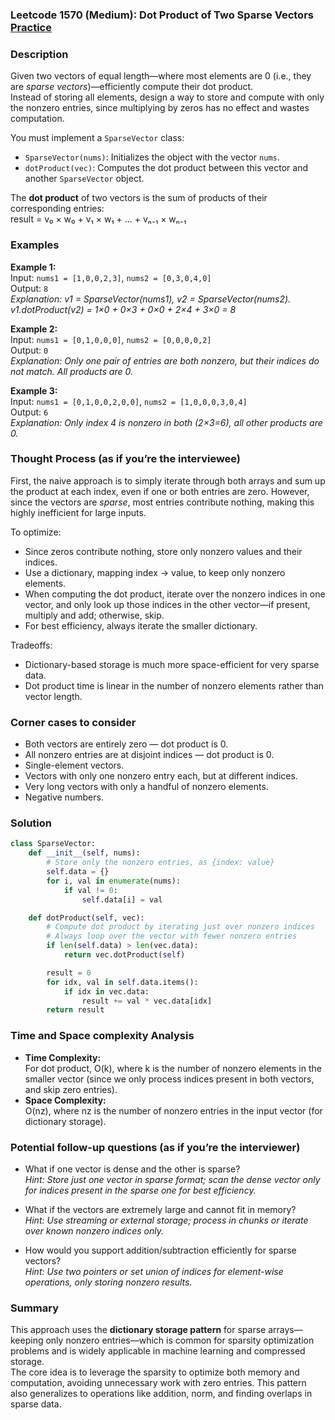 ### Leetcode 1570 (Medium): Dot Product of Two Sparse Vectors [Practice](https://leetcode.com/problems/dot-product-of-two-sparse-vectors)

### Description  
Given two vectors of equal length—where most elements are 0 (i.e., they are *sparse vectors*)—efficiently compute their dot product.  
Instead of storing all elements, design a way to store and compute with only the nonzero entries, since multiplying by zeros has no effect and wastes computation.

You must implement a `SparseVector` class:
- `SparseVector(nums)`: Initializes the object with the vector `nums`.
- `dotProduct(vec)`: Computes the dot product between this vector and another `SparseVector` object.

The **dot product** of two vectors is the sum of products of their corresponding entries:  
result = v₀ × w₀ + v₁ × w₁ + ... + vₙ₋₁ × wₙ₋₁

### Examples  

**Example 1:**  
Input: `nums1 = [1,0,0,2,3]`, `nums2 = [0,3,0,4,0]`  
Output: `8`  
*Explanation: v1 = SparseVector(nums1), v2 = SparseVector(nums2).  
v1.dotProduct(v2) = 1×0 + 0×3 + 0×0 + 2×4 + 3×0 = 8*

**Example 2:**  
Input: `nums1 = [0,1,0,0,0]`, `nums2 = [0,0,0,0,2]`  
Output: `0`  
*Explanation: Only one pair of entries are both nonzero, but their indices do not match. All products are 0.*

**Example 3:**  
Input: `nums1 = [0,1,0,0,2,0,0]`, `nums2 = [1,0,0,0,3,0,4]`  
Output: `6`  
*Explanation: Only index 4 is nonzero in both (2×3=6), all other products are 0.*

### Thought Process (as if you’re the interviewee)  
First, the naive approach is to simply iterate through both arrays and sum up the product at each index, even if one or both entries are zero. However, since the vectors are *sparse*, most entries contribute nothing, making this highly inefficient for large inputs.

To optimize:
- Since zeros contribute nothing, store only nonzero values and their indices.
- Use a dictionary, mapping index → value, to keep only nonzero elements.  
- When computing the dot product, iterate over the nonzero indices in one vector, and only look up those indices in the other vector—if present, multiply and add; otherwise, skip.
- For best efficiency, always iterate the smaller dictionary.

Tradeoffs:  
- Dictionary-based storage is much more space-efficient for very sparse data.
- Dot product time is linear in the number of nonzero elements rather than vector length.

### Corner cases to consider  
- Both vectors are entirely zero — dot product is 0.
- All nonzero entries are at disjoint indices — dot product is 0.
- Single-element vectors.
- Vectors with only one nonzero entry each, but at different indices.
- Very long vectors with only a handful of nonzero elements.
- Negative numbers.

### Solution

```python
class SparseVector:
    def __init__(self, nums):
        # Store only the nonzero entries, as {index: value}
        self.data = {}
        for i, val in enumerate(nums):
            if val != 0:
                self.data[i] = val

    def dotProduct(self, vec):
        # Compute dot product by iterating just over nonzero indices
        # Always loop over the vector with fewer nonzero entries
        if len(self.data) > len(vec.data):
            return vec.dotProduct(self)

        result = 0
        for idx, val in self.data.items():
            if idx in vec.data:
                result += val * vec.data[idx]
        return result
```

### Time and Space complexity Analysis  

- **Time Complexity:**  
  For dot product, O(k), where k is the number of nonzero elements in the smaller vector (since we only process indices present in both vectors, and skip zero entries).
- **Space Complexity:**  
  O(nz), where nz is the number of nonzero entries in the input vector (for dictionary storage).

### Potential follow-up questions (as if you’re the interviewer)  

- What if one vector is dense and the other is sparse?  
  *Hint: Store just one vector in sparse format; scan the dense vector only for indices present in the sparse one for best efficiency.*

- What if the vectors are extremely large and cannot fit in memory?  
  *Hint: Use streaming or external storage; process in chunks or iterate over known nonzero indices only.*

- How would you support addition/subtraction efficiently for sparse vectors?  
  *Hint: Use two pointers or set union of indices for element-wise operations, only storing nonzero results.*

### Summary
This approach uses the **dictionary storage pattern** for sparse arrays—keeping only nonzero entries—which is common for sparsity optimization problems and is widely applicable in machine learning and compressed storage.  
The core idea is to leverage the sparsity to optimize both memory and computation, avoiding unnecessary work with zero entries. This pattern also generalizes to operations like addition, norm, and finding overlaps in sparse data.